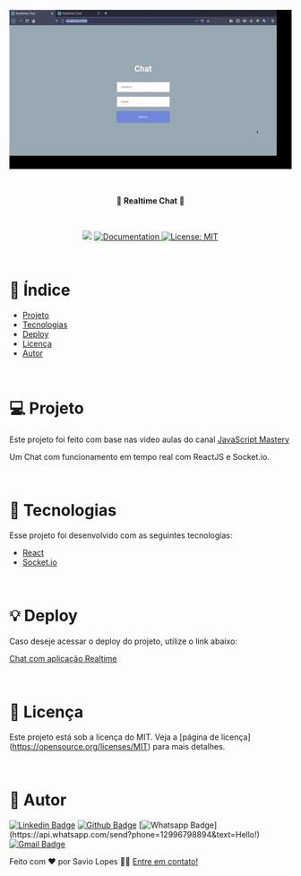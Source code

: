 <p align="center">
  <img alt="Frontend" src="./assets/chat.gif" width="700px">
</p>

<br> 

<p align="center"> 🚀 <strong>Realtime Chat</strong> 🚧
 </p>
 
<br>

<p align="center">
   <img src="https://img.shields.io/badge/version-0.0.1-yellow.svg" />
  
  <a href="https://github.com/savio-2-lopes">
    <img alt="Documentation" src="https://img.shields.io/badge/documentation-yes-brightgreen.svg" target="_blank" />
  </a>
 
 <a href="https://github.com/savio-2-lopes">
    <img alt="License: MIT" src="https://img.shields.io/badge/License-MIT-blue.svg" target="_blank" />
  </a>
</p>

<br> 

# :pushpin: Índice

- [Projeto](#sobre)
- [Tecnologias](#tecnologias)
- [Deploy](#deploy)
- [Licença](#licenca)
- [Autor](#autor)

<br>

<a id="sobre"></a>

# 💻 Projeto

Este projeto foi feito com base nas video aulas do canal [JavaScript Mastery](https://www.youtube.com/channel/UCmXmlB4-HJytD7wek0Uo97A)

Um Chat com funcionamento em tempo real com ReactJS e Socket.io.

<br>

<a id="tecnologias"></a>

# :rocket: Tecnologias

Esse projeto foi desenvolvido com as seguintes tecnologias:

- [React](https://reactjs.org)
- [Socket.io](https://socket.io/)

<br>

<a id="deploy"></a>

# :bulb: Deploy 
Caso deseje acessar o deploy do projeto, utilize o link abaixo:

[Chat com aplicação Realtime](https://musing-tereshkova-2d7aef.netlify.app/)

<br>

<a id="licenca"></a>

# :memo: Licença

Este projeto está sob a licença do MIT. Veja a [página de licença] (https://opensource.org/licenses/MIT) para mais detalhes.

<br>

<a id="autor"></a>

# 🦸 Autor
        
[![Linkedin Badge](https://img.shields.io/badge/savio-lopes-blue?style=flat-square&logo=Linkedin&logoColor=white&link=https://https://www.linkedin.com/in/savio-lopes/)](https://www.linkedin.com/in/savio-lopes/) 
[![Github Badge](https://img.shields.io/badge/-Github-000?style=flat-square&logo=Github&logoColor=white&link=https://github.com/savio-2-lopes)](https://github.com/savio-2-lopes)
[![Whatsapp Badge](https://img.shields.io/badge/-Whatsapp-4CA143?style=flat-square&labelColor=4CA143&logo=whatsapp&logoColor=white&link=https://api.whatsapp.com/send?phone=12996798894&text=Hello!)](https://api.whatsapp.com/send?phone=12996798894&text=Hello!)
[![Gmail Badge](https://img.shields.io/badge/-Gmail-c14438?style=flat-square&logo=Gmail&logoColor=white&link=mailto:savioaugulopes@gmail.com)](mailto:savioaugulopes@gmail.com)


Feito com ❤️ por Savio Lopes 👋🏽 [Entre em contato!](https://www.linkedin.com/in/savio-lopes/)
